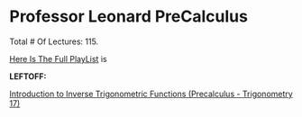 # Professor Leonard PreCalculus

Total # Of Lectures: 115.

[Here Is The Full PlayList](https://www.youtube.com/playlist?list=PLDesaqWTN6ESsmwELdrzhcGiRhk5DjwLP)
is

**LEFTOFF:**

[Introduction to Inverse Trigonometric Functions (Precalculus - Trigonometry 17)](https://www.youtube.com/watch?v=ih01YszlraY)
